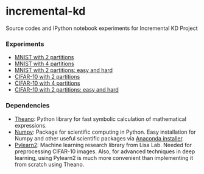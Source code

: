 # incremental-kd
Source codes and IPython notebook experiments for Incremental KD Project

### Experiments
- [MNIST with 2 partitions](http://nbviewer.ipython.org/github/davidheryanto/incremental-kd/blob/master/mnist/merge_2/experiment.ipynb)
- [MNIST with 4 partitions](http://nbviewer.ipython.org/github/davidheryanto/incremental-kd/blob/master/mnist/merge_4/experiment.ipynb)
- [MNIST with 2 partitions: easy and hard](http://nbviewer.ipython.org/github/davidheryanto/incremental-kd/blob/master/mnist/merge_2_curriculum/experiment.ipynb)
- [CIFAR-10 with 2 partitions](http://nbviewer.ipython.org/github/davidheryanto/incremental-kd/blob/master/cifar-10/merge_2/experiment.ipynb)
- [CIFAR-10 with 4 partitions](http://nbviewer.ipython.org/github/davidheryanto/incremental-kd/blob/master/cifar-10/merge_4/experiment.ipynb)
- [CIFAR-10 with 2 partitions: easy and hard](http://nbviewer.ipython.org/github/davidheryanto/incremental-kd/blob/master/cifar-10/merge_2_curriculum/experiment.ipynb)

### Dependencies
- [Theano](https://github.com/Theano/Theano): Python library for fast symbolic calculation of mathematical expressions.
- [Numpy](https://github.com/numpy/numpy): Package for scientific computing in Python. Easy installation for Numpy and other useful scientific packages via [Anaconda installer](http://continuum.io/downloads).
- [Pylearn2](https://github.com/lisa-lab/pylearn2): Machine learning research library from Lisa Lab. Needed for preprocessing CIFAR-10 images. Also, for advanced techniques in deep learning, using Pylearn2 is much more convenient than implementing it from scratch using Theano.